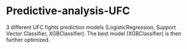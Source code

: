 # Predictive-analysis-UFC
  3 different UFC fights prediction models (LogisticRegression, Support Vector Classifier, XGBClassifier). The best model (XGBClassifier) is then further optimized.
